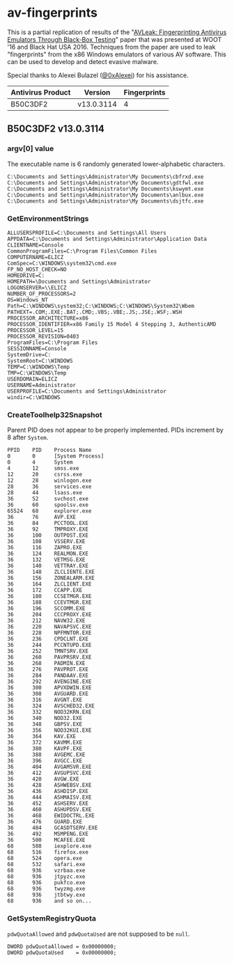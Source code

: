 # av-fingerprints

This is a partial replication of results of the "[AVLeak:
Fingerprinting Antivirus Emulators Through Black-Box Testing](https://www.usenix.org/system/files/conference/woot16/woot16-paper-blackthorne_update.pdf)" paper that was presented at WOOT '16 and Black Hat USA 2016. Techniques from the paper are used to leak "fingerprints" from the x86 Windows emulators of various AV software. This can be used to develop and detect evasive malware.

Special thanks to Alexei Bulazel ([@0xAlexei](https://twitter.com/0xAlexei)) for his assistance.

| Antivirus Product | Version | Fingerprints |
|:------------------|:-------:|:-------------|
| B50C3DF2 | v13.0.3114 | 4 |

## B50C3DF2 v13.0.3114

### argv[0] value

The executable name is 6 randomly generated lower-alphabetic characters.

```
C:\Documents and Settings\Administrator\My Documents\cbfrxd.exe
C:\Documents and Settings\Administrator\My Documents\gdtfwl.exe
C:\Documents and Settings\Administrator\My Documents\kswymt.exe
C:\Documents and Settings\Administrator\My Documents\anlbux.exe
C:\Documents and Settings\Administrator\My Documents\dsjtfc.exe
```

### GetEnvironmentStrings

```
ALLUSERSPROFILE=C:\Documents and Settings\All Users
APPDATA=C:\Documents and Settings\Administrator\Application Data
CLIENTNAME=Console
CommonProgramFiles=C:\Program Files\Common Files
COMPUTERNAME=ELICZ
ComSpec=C:\WINDOWS\system32\cmd.exe
FP_NO_HOST_CHECK=NO
HOMEDRIVE=C:
HOMEPATH=\Documents and Settings\Administrator
LOGONSERVER=\\ELICZ
NUMBER_OF_PROCESSORS=2
OS=Windows_NT
Path=C:\WINDOWS\system32;C:\WINDOWS;C:\WINDOWS\System32\Wbem
PATHEXT=.COM;.EXE;.BAT;.CMD;.VBS;.VBE;.JS;.JSE;.WSF;.WSH
PROCESSOR_ARCHITECTURE=x86
PROCESSOR_IDENTIFIER=x86 Family 15 Model 4 Stepping 3, AuthenticAMD
PROCESSOR_LEVEL=15
PROCESSOR_REVISION=0403
ProgramFiles=C:\Program Files
SESSIONNAME=Console
SystemDrive=C:
SystemRoot=C:\WINDOWS
TEMP=C:\WINDOWS\Temp
TMP=C:\WINDOWS\Temp
USERDOMAIN=ELICZ
USERNAME=Administrator
USERPROFILE=C:\Documents and Settings\Administrator
windir=C:\WINDOWS
```

### CreateToolhelp32Snapshot

Parent PID does not appear to be properly implemented. PIDs increment by 8 after `System`.

```
PPID    PID    Process Name
0       0      [System Process]
0       4      System
4       12     smss.exe
12      20     csrss.exe
12      28     winlogon.exe
28      36     services.exe
28      44     lsass.exe
36      52     svchost.exe
36      60     spoolsv.exe
65524   68     explorer.exe
36      76     AVP.EXE
36      84     PCCTOOL.EXE
36      92     TMPROXY.EXE
36      100    OUTPOST.EXE
36      108    VSSERV.EXE
36      116    ZAPRO.EXE
36      124    REALMON.EXE
36      132    VETMSG.EXE
36      140    VETTRAY.EXE
36      148    ZLCLIENTE.EXE
36      156    ZONEALARM.EXE
36      164    ZLCLIENT.EXE
36      172    CCAPP.EXE
36      180    CCSETMGR.EXE
36      188    CCEVTMGR.EXE
36      196    SCCOMM.EXE
36      204    CCCPROXY.EXE
36      212    NAVW32.EXE
36      220    NAVAPSVC.EXE
36      228    NPFMNTOR.EXE
36      236    CPDCLNT.EXE
36      244    PCCNTUPD.EXE
36      252    TMNTSRV.EXE
36      260    PAVPRSRV.EXE
36      268    PADMIN.EXE
36      276    PAVPROT.EXE
36      284    PANDAAV.EXE
36      292    AVENGINE.EXE
36      300    APVXDWIN.EXE
36      308    AVGUARD.EXE
36      316    AVGNT.EXE
36      324    AVSCHED32.EXE
36      332    NOD32KRN.EXE
36      340    NOD32.EXE
36      348    GBPSV.EXE
36      356    NOD32KUI.EXE
36      364    KAV.EXE
36      372    KAVMM.EXE
36      380    KAVPF.EXE
36      388    AVGEMC.EXE
36      396    AVGCC.EXE
36      404    AVGAMSVR.EXE
36      412    AVGUPSVC.EXE
36      420    AVGW.EXE
36      428    ASHWEBSV.EXE
36      436    ASHDISP.EXE
36      444    ASHMAISV.EXE
36      452    ASHSERV.EXE
36      460    ASHUPDSV.EXE
36      468    EWIDOCTRL.EXE
36      476    GUARD.EXE
36      484    GCASDTSERV.EXE
36      492    MSMPENG.EXE
36      500    MCAFEE.EXE
68      508    iexplore.exe
68      516    firefox.exe
68      524    opera.exe
68      532    safari.exe
68      936    vzrbaa.exe
68      936    jtpyzc.exe
68      936    pukfco.exe
68      936    twyzmg.exe
68      936    jtbtwy.exe
68      936    and so on...
```

### GetSystemRegistryQuota

`pdwQuotaAllowed` and `pdwQuotaUsed` are not supposed to be `null`.

```
DWORD pdwQuotaAllowed = 0x00000000;
DWORD pdwQuotaUsed    = 0x00000000;
```
